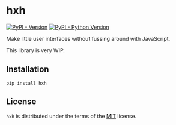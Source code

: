 # hxh

[![PyPI - Version](https://img.shields.io/pypi/v/hxh.svg)](https://pypi.org/project/hxh)
[![PyPI - Python Version](https://img.shields.io/pypi/pyversions/hxh.svg)](https://pypi.org/project/hxh)

Make little user interfaces without fussing around with JavaScript.

This library is very WIP.

## Installation

```console
pip install hxh
```

## License

`hxh` is distributed under the terms of the [MIT](https://spdx.org/licenses/MIT.html) license.
